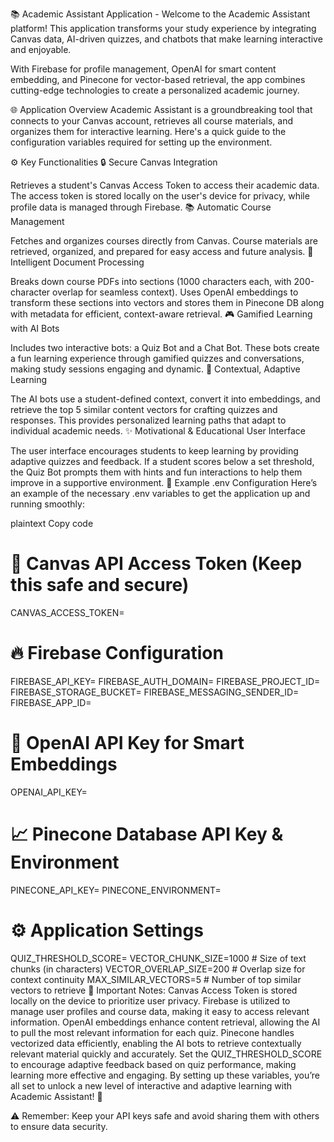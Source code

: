 📚 Academic Assistant Application - 
Welcome to the Academic Assistant platform! This application transforms your study experience by integrating Canvas data, AI-driven quizzes, and chatbots that make learning interactive and enjoyable.

With Firebase for profile management, OpenAI for smart content embedding, and Pinecone for vector-based retrieval, the app combines cutting-edge technologies to create a personalized academic journey.

🌐 Application Overview
Academic Assistant is a groundbreaking tool that connects to your Canvas account, retrieves all course materials, and organizes them for interactive learning. Here's a quick guide to the configuration variables required for setting up the environment.

⚙️ Key Functionalities
🔒 Secure Canvas Integration

Retrieves a student's Canvas Access Token to access their academic data.
The access token is stored locally on the user's device for privacy, while profile data is managed through Firebase.
📚 Automatic Course Management

Fetches and organizes courses directly from Canvas.
Course materials are retrieved, organized, and prepared for easy access and future analysis.
🧠 Intelligent Document Processing

Breaks down course PDFs into sections (1000 characters each, with 200-character overlap for seamless context).
Uses OpenAI embeddings to transform these sections into vectors and stores them in Pinecone DB along with metadata for efficient, context-aware retrieval.
🎮 Gamified Learning with AI Bots

Includes two interactive bots: a Quiz Bot and a Chat Bot.
These bots create a fun learning experience through gamified quizzes and conversations, making study sessions engaging and dynamic.
🎯 Contextual, Adaptive Learning

The AI bots use a student-defined context, convert it into embeddings, and retrieve the top 5 similar content vectors for crafting quizzes and responses.
This provides personalized learning paths that adapt to individual academic needs.
✨ Motivational & Educational User Interface

The user interface encourages students to keep learning by providing adaptive quizzes and feedback.
If a student scores below a set threshold, the Quiz Bot prompts them with hints and fun interactions to help them improve in a supportive environment.
🔑 Example .env Configuration
Here’s an example of the necessary .env variables to get the application up and running smoothly:

plaintext
Copy code
# 🔐 Canvas API Access Token (Keep this safe and secure)
CANVAS_ACCESS_TOKEN=<Your Canvas Access Token>

# 🔥 Firebase Configuration
FIREBASE_API_KEY=<Your Firebase API Key>
FIREBASE_AUTH_DOMAIN=<Your Firebase Auth Domain>
FIREBASE_PROJECT_ID=<Your Firebase Project ID>
FIREBASE_STORAGE_BUCKET=<Your Firebase Storage Bucket>
FIREBASE_MESSAGING_SENDER_ID=<Your Firebase Messaging Sender ID>
FIREBASE_APP_ID=<Your Firebase App ID>

# 🤖 OpenAI API Key for Smart Embeddings
OPENAI_API_KEY=<Your OpenAI API Key>

# 📈 Pinecone Database API Key & Environment
PINECONE_API_KEY=<Your Pinecone API Key>
PINECONE_ENVIRONMENT=<Your Pinecone Environment>

# ⚙️ Application Settings
QUIZ_THRESHOLD_SCORE=<Minimum Score to Pass the Quiz>
VECTOR_CHUNK_SIZE=1000  # Size of text chunks (in characters)
VECTOR_OVERLAP_SIZE=200  # Overlap size for context continuity
MAX_SIMILAR_VECTORS=5  # Number of top similar vectors to retrieve
📌 Important Notes:
Canvas Access Token is stored locally on the device to prioritize user privacy.
Firebase is utilized to manage user profiles and course data, making it easy to access relevant information.
OpenAI embeddings enhance content retrieval, allowing the AI to pull the most relevant information for each quiz.
Pinecone handles vectorized data efficiently, enabling the AI bots to retrieve contextually relevant material quickly and accurately.
Set the QUIZ_THRESHOLD_SCORE to encourage adaptive feedback based on quiz performance, making learning more effective and engaging.
By setting up these variables, you’re all set to unlock a new level of interactive and adaptive learning with Academic Assistant! 🎉

⚠️ Remember: Keep your API keys safe and avoid sharing them with others to ensure data security.
